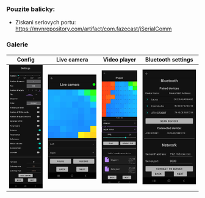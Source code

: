 ### Pouzite balicky:

- Ziskani seriovych portu: https://mvnrepository.com/artifact/com.fazecast/jSerialComm


### Galerie

|              Config               |               Live camera                |              Video player               |                 Bluetooth settings                  |
| ------------------------------- | ----------------------------------------- | --------------------------------------- | --------------------------------------------------- |
| ![config](img/config.jpg) | ![live camera](img/camera.jpg) | ![video player](img/player.jpg) | ![Bluetooth settings](img/bluetooth.jpg) |